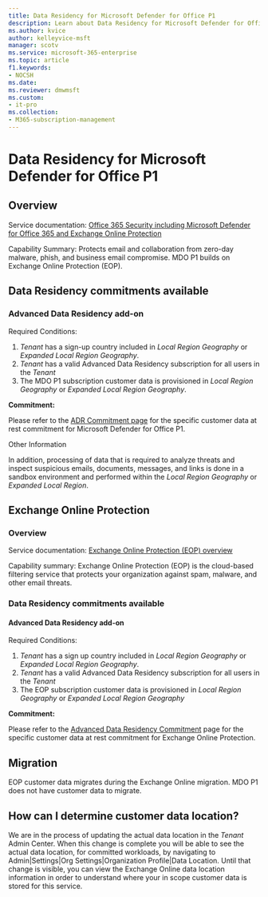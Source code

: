 ```yaml
---
title: Data Residency for Microsoft Defender for Office P1
description: Learn about Data Residency for Microsoft Defender for Office P1
ms.author: kvice
author: kelleyvice-msft
manager: scotv
ms.service: microsoft-365-enterprise
ms.topic: article
f1.keywords:
- NOCSH
ms.date: 
ms.reviewer: dmwmsft
ms.custom:
- it-pro
ms.collection:
- M365-subscription-management
---
```


# Data Residency for Microsoft Defender for Office P1

## Overview

Service documentation: [Office 365 Security including Microsoft Defender for Office 365 and Exchange Online Protection](/microsoft-365/security/office-365-security/defender-for-office-365)

Capability Summary: Protects email and collaboration from zero-day malware, phish, and business email compromise.  MDO P1 builds on Exchange Online Protection (EOP).  

## Data Residency commitments available

### Advanced Data Residency add-on

Required Conditions:

1. _Tenant_ has a sign-up country included in _Local Region Geography_ or _Expanded Local Region Geography_.
1. _Tenant_ has a valid Advanced Data Residency subscription for all users in the _Tenant_
1. The MDO P1 subscription customer data is provisioned in _Local Region Geography_ or _Expanded Local Region Geography_.

**Commitment:**

Please refer to the [ADR Commitment page](m365-dr-commitments.md#microsoft-defender-for-office-p1) for the specific customer data at rest commitment for Microsoft Defender for Office P1.

Other Information

In addition, processing of data that is required to analyze threats and inspect suspicious emails, documents, messages, and links is done in a sandbox environment and performed within the _Local Region Geography_ or _Expanded Local Region_.

## Exchange Online Protection

### Overview

Service documentation: [Exchange Online Protection (EOP) overview](/microsoft-365/security/office-365-security/eop-about)

Capability summary: Exchange Online Protection (EOP) is the cloud-based filtering service that protects your organization against spam, malware, and other email threats.

### Data Residency commitments available

#### Advanced Data Residency add-on

Required Conditions:

1. _Tenant_ has a sign up country included in _Local Region Geography_ or _Expanded Local Region Geography_.
1. _Tenant_ has a valid Advanced Data Residency subscription for all users in the _Tenant_
1. The EOP subscription customer data is provisioned in _Local Region Geography_ or _Expanded Local Region Geography_

**Commitment:**

Please refer to the [Advanced Data Residency Commitment](m365-dr-commitments.md) page for the specific customer data at rest commitment for Exchange Online Protection.

## Migration

EOP customer data migrates during the Exchange Online migration. MDO P1 does not have customer data to migrate.

## How can I determine customer data location?

We are in the process of updating the actual data location in the _Tenant_ Admin Center. When this change is complete you will be able to see the actual data location, for committed workloads, by navigating to Admin|Settings|Org Settings|Organization Profile|Data Location. Until that change is visible, you can view the Exchange Online data location information in order to understand where your in scope customer data is stored for this service.
